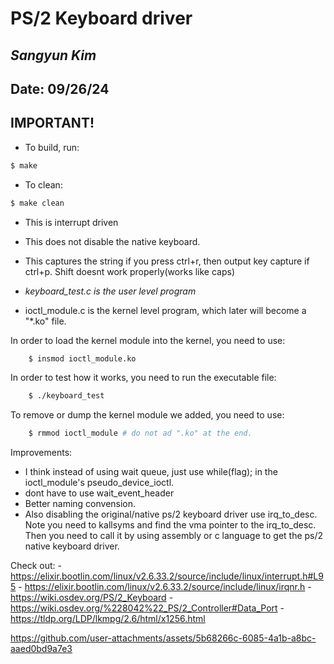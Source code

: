 # PS/2 Keyboard driver 
## *Sangyun Kim* 
## Date: 09/26/24

## IMPORTANT!

- To build, run:
```sh 
$ make
```
- To clean:
```sh
$ make clean
```

- This is interrupt driven
- This does not disable the native keyboard. 
- This captures the string if you press ctrl+r, then output key capture if ctrl+p. Shift doesnt work properly(works like caps)

- *keyboard_test.c is the user level program*
- ioctl_module.c is the kernel level program, which later will become a "*.ko" file. 

In order to load the kernel module into the kernel, you need to use:
```sh
    $ insmod ioctl_module.ko
```

In order to test how it works, you need to run the executable file:
```sh
    $ ./keyboard_test
```

To remove or dump the kernel module we added, you need to use:
```sh
    $ rmmod ioctl_module # do not ad ".ko" at the end.
```

Improvements:
- I think instead of using wait queue, just use while(flag); in the ioctl_module's pseudo_device_ioctl.
- dont have to use wait_event_header
- Better naming convension.
- Also disabling the original/native ps/2 keyboard driver use irq_to_desc. Note you need to kallsyms and find the vma pointer to the  irq_to_desc. Then you need to call it by using assembly or c language to get the ps/2 native keyboard driver. 

Check out:
    - https://elixir.bootlin.com/linux/v2.6.33.2/source/include/linux/interrupt.h#L95 
    - https://elixir.bootlin.com/linux/v2.6.33.2/source/include/linux/irqnr.h
    - https://wiki.osdev.org/PS/2_Keyboard 
    - https://wiki.osdev.org/%228042%22_PS/2_Controller#Data_Port
    - https://tldp.org/LDP/lkmpg/2.6/html/x1256.html




https://github.com/user-attachments/assets/5b68266c-6085-4a1b-a8bc-aaed0bd9a7e3

